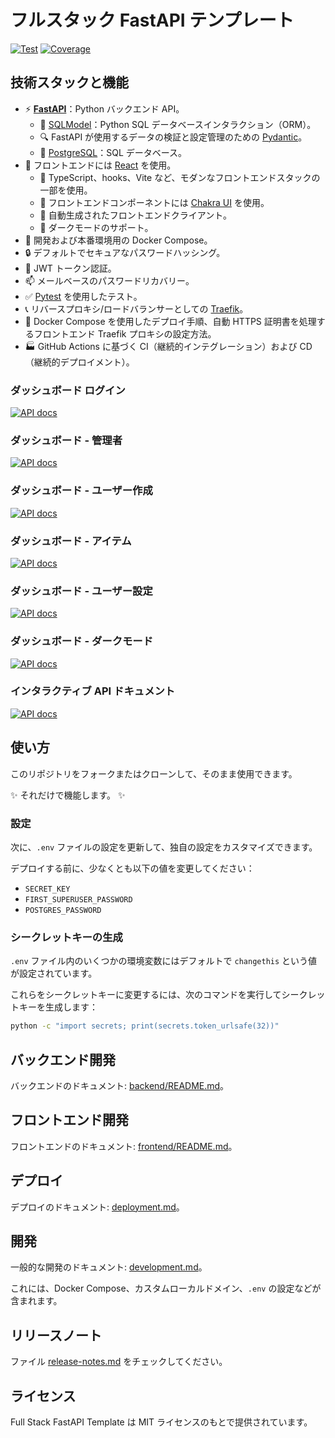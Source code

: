 # フルスタック FastAPI テンプレート

<a href="https://github.com/biki-cloud/miccle-full-stack-app/actions?query=workflow%3ATest" target="_blank"><img src="https://github.com/biki-cloud/miccle-full-stack-app/workflows/Test/badge.svg" alt="Test"></a>
<a href="https://coverage-badge.samuelcolvin.workers.dev/redirect/tiangolo/full-stack-fastapi-template" target="_blank"><img src="https://coverage-badge.samuelcolvin.workers.dev/tiangolo/full-stack-fastapi-template.svg" alt="Coverage"></a>

## 技術スタックと機能

- ⚡ [**FastAPI**](https://fastapi.tiangolo.com)：Python バックエンド API。
    - 🧰 [SQLModel](https://sqlmodel.tiangolo.com)：Python SQL データベースインタラクション（ORM）。
    - 🔍 FastAPI が使用するデータの検証と設定管理のための [Pydantic](https://docs.pydantic.dev)。
    - 💾 [PostgreSQL](https://www.postgresql.org)：SQL データベース。
- 🚀 フロントエンドには [React](https://react.dev) を使用。
    - 💃 TypeScript、hooks、Vite など、モダンなフロントエンドスタックの一部を使用。
    - 🎨 フロントエンドコンポーネントには [Chakra UI](https://chakra-ui.com) を使用。
    - 🤖 自動生成されたフロントエンドクライアント。
    - 🦇 ダークモードのサポート。
- 🐋 開発および本番環境用の Docker Compose。
- 🔒 デフォルトでセキュアなパスワードハッシング。
- 🔑 JWT トークン認証。
- 📫 メールベースのパスワードリカバリー。
- ✅ [Pytest](https://pytest.org) を使用したテスト。
- 📞 リバースプロキシ/ロードバランサーとしての [Traefik](https://traefik.io)。
- 🚢 Docker Compose を使用したデプロイ手順、自動 HTTPS 証明書を処理するフロントエンド Traefik プロキシの設定方法。
- 🏭 GitHub Actions に基づく CI（継続的インテグレーション）および CD（継続的デプロイメント）。

### ダッシュボード ログイン

[![API docs](img/login.png)](https://github.com/biki-cloud/miccle-full-stack-app)

### ダッシュボード - 管理者

[![API docs](img/dashboard.png)](https://github.com/biki-cloud/miccle-full-stack-app)

### ダッシュボード - ユーザー作成

[![API docs](img/dashboard-create.png)](https://github.com/biki-cloud/miccle-full-stack-app)

### ダッシュボード - アイテム

[![API docs](img/dashboard-items.png)](https://github.com/biki-cloud/miccle-full-stack-app)

### ダッシュボード - ユーザー設定

[![API docs](img/dashboard-user-settings.png)](https://github.com/biki-cloud/miccle-full-stack-app)

### ダッシュボード - ダークモード

[![API docs](img/dashboard-dark.png)](https://github.com/biki-cloud/miccle-full-stack-app)

### インタラクティブ API ドキュメント

[![API docs](img/docs.png)](https://github.com/biki-cloud/miccle-full-stack-app)

## 使い方

このリポジトリをフォークまたはクローンして、そのまま使用できます。

✨ それだけで機能します。 ✨

### 設定

次に、`.env` ファイルの設定を更新して、独自の設定をカスタマイズできます。

デプロイする前に、少なくとも以下の値を変更してください：

- `SECRET_KEY`
- `FIRST_SUPERUSER_PASSWORD`
- `POSTGRES_PASSWORD`

### シークレットキーの生成

`.env` ファイル内のいくつかの環境変数にはデフォルトで `changethis` という値が設定されています。

これらをシークレットキーに変更するには、次のコマンドを実行してシークレットキーを生成します：

```bash
python -c "import secrets; print(secrets.token_urlsafe(32))"
```

## バックエンド開発

バックエンドのドキュメント: [backend/README.md](./backend/README.md)。

## フロントエンド開発

フロントエンドのドキュメント: [frontend/README.md](./frontend/README.md)。

## デプロイ

デプロイのドキュメント: [deployment.md](./deployment.md)。

## 開発

一般的な開発のドキュメント: [development.md](./development.md)。

これには、Docker Compose、カスタムローカルドメイン、`.env` の設定などが含まれます。

## リリースノート

ファイル [release-notes.md](./release-notes.md) をチェックしてください。

## ライセンス

Full Stack FastAPI Template は MIT ライセンスのもとで提供されています。